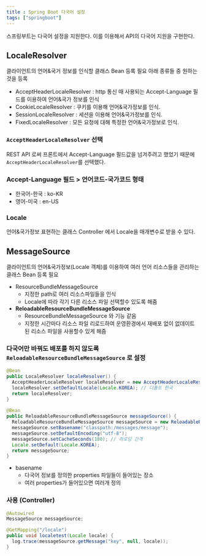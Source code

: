 ```yaml
---
title : Spring Boot 다국어 설정
tags: ["springboot"]
---
```


스프링부트는 다국어 설정을 지원한다. 이를 이용해서 API의 다국어 지원을 구현한다. 

## LocaleResolver
클라이언트의 언어&국거 정보를 인식할 클래스 
Bean 등록 필요 
아래 종류들 중 원하는 것을 등록
* AcceptHeaderLocaleResolver : http 통신 때 사용되는 Accept-Language 필드를 이용하여 언어&국가 정보를 인식
* CookieLocaleResolver : 쿠키를 이용해 언어&국가정보를 인식.
* SessionLocaleResolver : 세션을 이용해 언어&국가정보를 인식.
* FixedLocaleResolver : 모든 요청에 대해 특정한 언어&국가정보로 인식.

### `AcceptHeaderLocaleResolver` 선택
REST API 로써 프론트에서 Accept-Language 필드값을 넘겨주려고 했었기 때문에 `AcceptHeaderLocaleResolver`를 선택했다. 

### Accept-Language 필드 > 언어코드-국가코드 형태
* 한국어-한국 : ko-KR
* 영어-미국 : en-US

### Locale
언어&국가정보 표현하는 클래스 
Controller 에서 Locale을 매개변수로 받을 수 있다. 

## MessageSource
클라이언트의 언어&국가정보(Locale 객체)를 이용하여 여러 언어 리소스들을 관리하는 클래스
Bean 등록 필요
* ResourceBundleMessageSource 
	* 지정한 path로 여러 리소스파일들을 인식
	* Locale에 따라 각기 다른 리소스 파일 선택할수 있도록 해줌
* **ReloadableResourceBundleMessageSource**
	* ResourceBundleMessageSource 와 기능 같음
	* 지정한 시간마다 리소스 파일 리로드하여 운영환경에서 재배포 없이 없데이트된 리소스 파일을 사용할수 있게 해줌

### 다국어만 바꿔도 배포를 하지 않도록 `ReloadableResourceBundleMessageSource` 로 설정 

```java java
@Bean  
public LocaleResolver localeResolver() {  
  AcceptHeaderLocaleResolver localeResolver = new AcceptHeaderLocaleResolver();  
  localeResolver.setDefaultLocale(Locale.KOREA); // 디폴트 한국  
  return localeResolver;  
}  
  
@Bean  
public ReloadableResourceBundleMessageSource messageSource() {  
  ReloadableResourceBundleMessageSource messageSource = new ReloadableResourceBundleMessageSource();  
  messageSource.setBasename("classpath:/messages/message");  
  messageSource.setDefaultEncoding("utf-8"); 
  messageSource.setCacheSeconds(180); // 리로딩 간격  
  Locale.setDefault(Locale.KOREA);  
  return messageSource;  
}
```
* basename 
	* 다국어 정보를 정의한 properties 파일들이 들어있는 장소 
	* 여러 properties가 들어있으면 여러개 정의 

### 사용 (Controller)
```java java
@Autowired  
MessageSource messageSource;

@GetMapping("/locale")  
public void localetest(Locale locale) {
  log.trace(messageSource.getMessage("key", null, locale));  
}
```
<!--stackedit_data:
eyJoaXN0b3J5IjpbNDgxMzgzMTk2LC0zNDIxMzA2MTldfQ==
-->